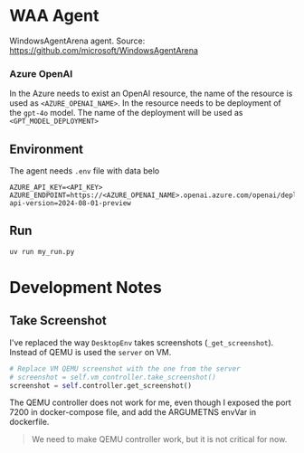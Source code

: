# WAA Agent

WindowsAgentArena agent. Source: https://github.com/microsoft/WindowsAgentArena

### Azure OpenAI

In the Azure needs to exist an OpenAI resource, the name of the resource is used as `<AZURE_OPENAI_NAME>`. In the resource needs to be deployment of the `gpt-4o` model. The name of the deployment will be used as `<GPT_MODEL_DEPLOYMENT>`

## Environment

The agent needs `.env` file with data belo

```
AZURE_API_KEY=<API_KEY>
AZURE_ENDPOINT=https://<AZURE_OPENAI_NAME>.openai.azure.com/openai/deployments/<GPT_MODEL_DEPLOYMENT>/chat/completions?api-version=2024-08-01-preview
```

## Run

`uv run my_run.py`

# Development Notes

## Take Screenshot

I've replaced the way `DesktopEnv` takes screenshots (`_get_screenshot`). Instead of QEMU is used the `server` on VM.

```Python
# Replace VM QEMU screenshot with the one from the server
# screenshot = self.vm_controller.take_screenshot()
screenshot = self.controller.get_screenshot()
```

The QEMU controller does not work for me, even though I exposed the port 7200 in docker-compose file, and add the ARGUMETNS envVar in dockerfile.

> We need to make QEMU controller work, but it is not critical for now.
